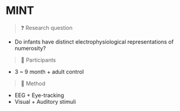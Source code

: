 # MINT


> ❓ Research question
  * Do infants have distinct electrophysiological representations of numerosity?
> 👶 Participants
  * 3 ~ 9 month + adult control
> 🔬 Method
  * EEG + Eye-tracking
  * Visual + Auditory stimuli

